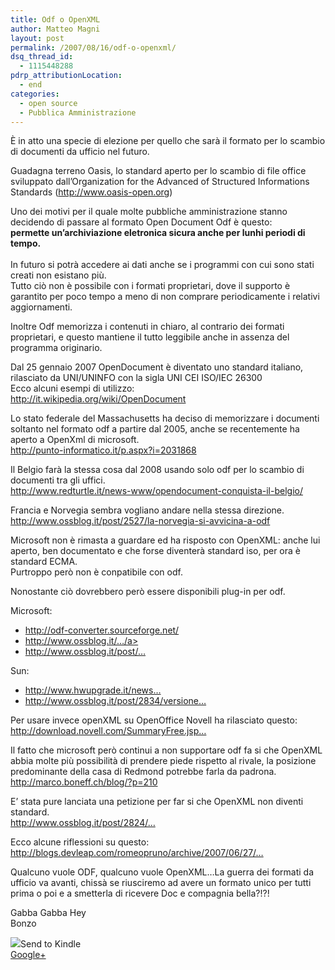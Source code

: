 ```yaml
---
title: Odf o OpenXML
author: Matteo Magni
layout: post
permalink: /2007/08/16/odf-o-openxml/
dsq_thread_id:
  - 1115448288
pdrp_attributionLocation:
  - end
categories:
  - open source
  - Pubblica Amministrazione
---
```

<p>È in atto una specie di elezione per quello che sarà il formato per lo scambio di documenti da ufficio nel futuro.</p>
<p>Guadagna terreno Oasis, lo standard aperto per lo scambio di file office sviluppato dall&#8217;Organization for the Advanced of Structured Informations Standards (<a href="http://www.oasis-open.org">http://www.oasis-open.org</a>)</p>
<p>Uno dei motivi per il quale molte pubbliche amministrazione stanno decidendo di passare al formato Open Document Odf è questo:<br />
<strong>permette un&#8217;archiviazione eletronica sicura anche per lunhi periodi di tempo.<br />
</strong><br />
In futuro si potrà accedere ai dati anche se i programmi con cui sono stati creati non esistano più.<br />
Tutto ciò non è possibile con i formati proprietari, dove il supporto è garantito per poco tempo a meno di non comprare periodicamente i relativi aggiornamenti.</p>
<p>Inoltre Odf memorizza i contenuti in chiaro, al contrario dei formati proprietari, e questo mantiene il tutto leggibile anche in assenza del programma originario.</p>
<p>Dal 25 gennaio 2007 OpenDocument è diventato uno standard italiano, rilasciato da UNI/UNINFO con la sigla UNI CEI ISO/IEC 26300<br />
Ecco alcuni esempi di utilizzo:<br />
<a href="http://it.wikipedia.org/wiki/OpenDocument">http://it.wikipedia.org/wiki/OpenDocument<br />
</a></p>
<p>Lo stato federale del Massachusetts ha deciso di memorizzare i documenti soltanto nel formato odf a partire dal 2005, anche se recentemente ha aperto a OpenXml di microsoft.<br />
<a href="http://punto-informatico.it/p.aspx?i=2031868">http://punto-informatico.it/p.aspx?i=2031868</a></p>
<p>Il Belgio farà la stessa cosa dal 2008 usando solo odf per lo scambio di documenti tra gli uffici.<br />
<a href="http://www.redturtle.it/news-www/opendocument-conquista-il-belgio/">http://www.redturtle.it/news-www/opendocument-conquista-il-belgio/</a></p>
<p>Francia e Norvegia sembra vogliano andare nella stessa direzione.<br />
<a href="http://www.ossblog.it/post/2527/la-norvegia-si-avvicina-a-odf">http://www.ossblog.it/post/2527/la-norvegia-si-avvicina-a-odf</a></p>
<p>Microsoft  non è rimasta a guardare ed ha risposto con OpenXML: anche lui aperto, ben documentato e che forse diventerà standard iso, per ora è standard ECMA.<br />
Purtroppo però non è conpatibile con odf.</p>
<p>Nonostante ciò dovrebbero però essere disponibili plug-in per odf.</p>
<p>Microsoft:</p>
<ul>
<li>
<a href="http://odf-converter.sourceforge.net/">http://odf-converter.sourceforge.net/</a>
</li>
<li><a href="http://www.ossblog.it/post/1118/un-plugin-microsoft-per-odf">http://www.ossblog.it/&#8230;/a>
</li>
<li><a href="http://www.ossblog.it/post/1936/openxml-translator-come-microsoft-gestisce-odf">http://www.ossblog.it/post/&#8230;</a>
</li>
</ul>
<p>Sun:</p>
<ul>
<li><a href="http://www.hwupgrade.it/news/software/sun-rilascia-un-plug-in-per-odf-su-microsoft-office_21865.html">http://www.hwupgrade.it/news&#8230;</a>
</li>
<li><a href="http://www.ossblog.it/post/2834/versione-finale-del-plugin-odf-per-ms-office">http://www.ossblog.it/post/2834/versione&#8230;</a>
</li>
</ul>
<p>Per usare invece openXML su OpenOffice Novell ha rilasciato questo:<br />
<a href="http://download.novell.com/SummaryFree.jsp?buildid=ESrjfdE4U58~">http://download.novell.com/SummaryFree.jsp&#8230;</a></p>
<p>Il fatto che microsoft però continui a non supportare odf fa si che OpenXML abbia molte più possibilità di prendere piede rispetto al rivale, la posizione predominante della casa di Redmond potrebbe farla da padrona.<br />
<a href="http://marco.boneff.ch/blog/?p=210">http://marco.boneff.ch/blog/?p=210</a></p>
<p>E&#8217; stata pure lanciata una petizione per far si che OpenXML non diventi standard.<br />
<a href="http://www.ossblog.it/post/2824/crea-una-campagna-antimicrosoft-e-vinci-2500-euro">http://www.ossblog.it/post/2824/&#8230;</a></p>
<p>Ecco alcune riflessioni su questo:<br />
<a href="http://blogs.devleap.com/romeopruno/archive/2007/06/27/non-vogliono-openxml-come-standard.aspx)">http://blogs.devleap.com/romeopruno/archive/2007/06/27/&#8230;</a></p>
<p>Qualcuno vuole ODF, qualcuno vuole OpenXML&#8230;La guerra dei formati da ufficio va avanti, chissà se riusciremo ad avere un formato unico per tutti prima o poi e a smetterla di ricevere Doc e compagnia bella?!?!</p>
<p>Gabba Gabba Hey<br />
Bonzo</p>
<div class='kindleWidget kindleLight' ><img src="http://magni.me/wp-content/plugins/send-to-kindle/media/white-15.png" /><span>Send to Kindle</span></div><a rel="author" href="https://plus.google.com/111433366670841346629?rel=author"  >Google+</a>